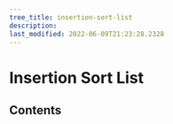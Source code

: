```yaml
---
tree_title: insertion-sort-list
description: 
last_modified: 2022-06-09T21:23:28.2328
---
```


# Insertion Sort List

## Contents
